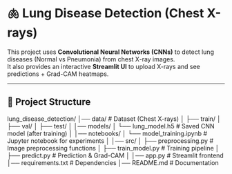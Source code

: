 # 🫁 Lung Disease Detection (Chest X-rays)

This project uses **Convolutional Neural Networks (CNNs)** to detect lung diseases (Normal vs Pneumonia) from chest X-ray images.  
It also provides an interactive **Streamlit UI** to upload X-rays and see predictions + Grad-CAM heatmaps.

---

## 📂 Project Structure

lung_disease_detection/
│── data/ # Dataset (Chest X-rays)
│ ├── train/
│ ├── val/
│ ├── test/
│
│── models/
│ └── lung_model.h5 # Saved CNN model (after training)
│
│── notebooks/
│ └── model_training.ipynb # Jupyter notebook for experiments
│
│── src/
│ ├── preprocessing.py # Image preprocessing functions
│ ├── train_model.py # Training pipeline
│ ├── predict.py # Prediction & Grad-CAM
│
│── app.py # Streamlit frontend
│── requirements.txt # Dependencies
│── README.md # Documentation